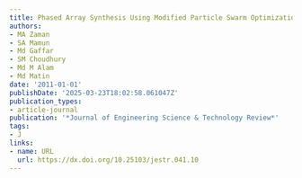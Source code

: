 ```yaml
---
title: Phased Array Synthesis Using Modified Particle Swarm Optimization
authors:
- MA Zaman
- SA Mamun
- Md Gaffar
- SM Choudhury
- Md M Alam
- Md Matin
date: '2011-01-01'
publishDate: '2025-03-23T18:02:58.061047Z'
publication_types:
- article-journal
publication: '*Journal of Engineering Science & Technology Review*'
tags:
- J
links:
- name: URL
  url: https://dx.doi.org/10.25103/jestr.041.10
---
```

